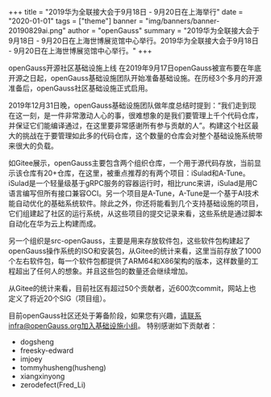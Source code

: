 +++
title = "2019华为全联接大会于9月18日 - 9月20日在上海举行"
date = "2020-01-01"
tags = ["theme"]
banner = "img/banners/banner-20190829ai.png"
author = "openGauss"
summary = "2019华为全联接大会于9月18日 - 9月20日在上海世博展览馆中心举行。2019华为全联接大会于9月18日 - 9月20日在上海世博展览馆中心举行。"
+++

openGauss开源社区基础设施上线
在2019年9月17日openGauss被宣布要在年底开源之日起，openGauss基础设施团队开始准备基础设施。在历经3个多月的开源准备后，openGauss社区基础设施正式启用。

2019年12月31日晚，openGauss基础设施团队做年度总结时提到：“我们走到现在这一刻，是一件非常激动人心的事，很难想象的是我们要管理上千个代码仓库，并保证它们能编译通过，在这里要非常感谢所有参与贡献的人”。构建这个社区最大的挑战在于要管理如此多的代码仓库，这个数量的仓库会对整个基础设施系统带来很大的负载。

如Gitee展示，openGauss主要包含两个组织仓库，一个用于源代码存放，当前显示该仓库有20+仓库，在这里，被重点推荐的有两个项目：iSulad和A-Tune。iSulad是一个轻量级基于gRPC服务的容器运行时，相比runc来讲，iSulad是用C语言编写但所有接口兼容OCI。另一个项目是A-Tune，A-Tune是一个基于AI技术能自动优化的基础系统软件。除此之外，你还将能看到几个支持基础设施的项目，它们组建起了社区的运行系统，从这些项目的提交记录来看，这些系统是通过脚本自动化在华为云上构建而成。

另一个组织是src-openGauss，主要是用来存放软件包，这些软件包构建起了openGauss操作系统的ISO和安装包，从Gitee的统计来看，这里当前存放了1000个左右软件包，每一个软件包都提供了ARM64和X86架构的版本，这样数量的工程超出了任何人的想象。并且这些包的数量还会继续增加。

从Gitee的统计来看，目前社区有超过50个贡献者，近600次commit，网站上也定义了将近20个SIG（项目组）。

目前openGauss社区还处于筹备阶段，如果您有兴趣，请联系infra@openGauss.org加入基础设施小组。
特别感谢如下贡献者：

 - dogsheng
 - freesky-edward
 - imjoey
 - tommyhusheng(husheng)
 - xiangxinyong
 - zerodefect(Fred_Li)